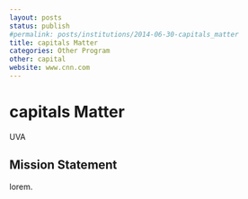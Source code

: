 ```yaml
---
layout: posts
status: publish
#permalink: posts/institutions/2014-06-30-capitals_matter
title: capitals Matter
categories: Other Program
other: capital
website: www.cnn.com
---
```

# capitals Matter

  UVA

## Mission Statement

  lorem.

  